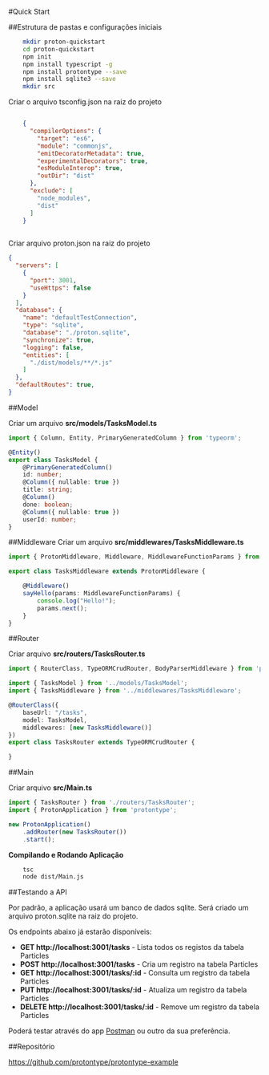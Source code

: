 #Quick Start

##Estrutura de pastas e configurações iniciais

```bash
    mkdir proton-quickstart
    cd proton-quickstart
    npm init
    npm install typescript -g
    npm install protontype --save
    npm install sqlite3 --save
    mkdir src
```

Criar o arquivo tsconfig.json na raiz do projeto

```json

    {
      "compilerOptions": {
        "target": "es6",
        "module": "commonjs",
        "emitDecoratorMetadata": true,
        "experimentalDecorators": true,
        "esModuleInterop": true,
        "outDir": "dist"
      },
      "exclude": [
        "node_modules",
        "dist"
      ]
    }
    
```

Criar arquivo proton.json na raiz do projeto
```json
{
  "servers": [
    {
      "port": 3001,
      "useHttps": false
    }
  ],
  "database": {
    "name": "defaultTestConnection",
    "type": "sqlite",
    "database": "./proton.sqlite",
    "synchronize": true,
    "logging": false,
    "entities": [
      "./dist/models/**/*.js"
    ]
  },
  "defaultRoutes": true,
}
```

##Model

Criar um arquivo **src/models/TasksModel.ts**

```typescript
import { Column, Entity, PrimaryGeneratedColumn } from 'typeorm';

@Entity()
export class TasksModel {
    @PrimaryGeneratedColumn()
    id: number;
    @Column({ nullable: true })
    title: string;
    @Column()
    done: boolean;
    @Column({ nullable: true })
    userId: number;
}
```

##Middleware
Criar um arquivo **src/middlewares/TasksMiddleware.ts**
```typescript
import { ProtonMiddleware, Middleware, MiddlewareFunctionParams } from "protontype";

export class TasksMiddleware extends ProtonMiddleware {

    @Middleware()
    sayHello(params: MiddlewareFunctionParams) {
        console.log("Hello!");
        params.next();
    }
}
```

##Router

Criar arquivo **src/routers/TasksRouter.ts**

```typescript
import { RouterClass, TypeORMCrudRouter, BodyParserMiddleware } from 'protontype';

import { TasksModel } from '../models/TasksModel';
import { TasksMiddleware } from '../middlewares/TasksMiddleware';

@RouterClass({
    baseUrl: "/tasks",
    model: TasksModel,
    middlewares: [new TasksMiddleware()]
})
export class TasksRouter extends TypeORMCrudRouter {

}
```

##Main

Criar arquivo **src/Main.ts**

```typescript
import { TasksRouter } from './routers/TasksRouter';
import { ProtonApplication } from 'protontype';

new ProtonApplication()
    .addRouter(new TasksRouter())
    .start();
```
 

**Compilando e Rodando Aplicação**
```bash
    tsc
    node dist/Main.js
```
 
##Testando a API

Por padrão, a aplicação usará um banco de dados sqlite. 
Será criado um arquivo proton.sqlite na raiz do projeto.

Os endpoints abaixo já estarão disponíveis:

-   **GET http://localhost:3001/tasks** - Lista todos os registos da tabela Particles
-   **POST http://localhost:3001/tasks** - Cria um registro na tabela Particles
-   **GET http://localhost:3001/tasks/:id** - Consulta um registro da tabela Particles
-   **PUT http://localhost:3001/tasks/:id** - Atualiza um registro da tabela Particles
-   **DELETE http://localhost:3001/tasks/:id** - Remove um registro da tabela Particles

Poderá testar através do app [Postman](https://www.getpostman.com/ "") ou outro da sua preferência.

##Repositório

<https://github.com/protontype/protontype-example>